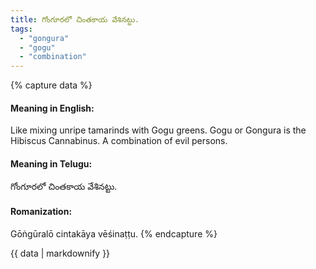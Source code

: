 ```yaml
---
title: గోంగూరలో చింతకాయ వేశినట్టు.
tags:
  - "gongura"
  - "gogu"
  - "combination"
---
```


{% capture data %}
#### Meaning in English:
Like mixing unripe tamarinds with Gogu greens.
Gogu or Gongura is the Hibiscus Cannabinus.
A combination of evil persons.

#### Meaning in Telugu:
గోంగూరలో చింతకాయ వేశినట్టు.

#### Romanization:
Gōṅgūralō cintakāya vēśinaṭṭu.
{% endcapture %}

{{ data | markdownify }}

